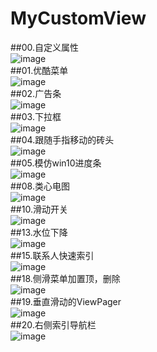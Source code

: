 # MyCustomView

##00.自定义属性<br>
![image](https://cloud.githubusercontent.com/assets/18410763/20970830/290ca902-bcca-11e6-89c1-344486724000.gif)<br>
##01.优酷菜单<br>
![image](https://cloud.githubusercontent.com/assets/18410763/20970831/29419ce8-bcca-11e6-80b3-1ebc7d6a692f.gif)<br>
##02.广告条<br>
![image](https://cloud.githubusercontent.com/assets/18410763/20970832/290ca902-bcca-11e6-870d-9e67b35fe737.gif)<br>
##03.下拉框<br>
![image](https://cloud.githubusercontent.com/assets/18410763/20970833/290ca902-bcca-11e6-8c3b-f739343e1f6e.gif)<br>
##04.跟随手指移动的砖头<br>
![image](https://cloud.githubusercontent.com/assets/18410763/20970834/29869668-bcca-11e6-94fa-d7387c6308eb.gif)<br>
##05.模仿win10进度条<br>
![image](https://cloud.githubusercontent.com/assets/18410763/20970835/298885cc-bcca-11e6-9734-ca6e9532b10e.gif)<br>
##08.类心电图<br>
![image](https://cloud.githubusercontent.com/assets/18410763/20970836/298b8f74-bcca-11e6-8b2f-fbed8e6af248.gif)<br>
##10.滑动开关<br>
![image](https://cloud.githubusercontent.com/assets/18410763/20970837/298ec126-bcca-11e6-9d54-8950fa484e3c.gif)<br>
##13.水位下降<br>
![image](https://cloud.githubusercontent.com/assets/18410763/20970838/29ade376-bcca-11e6-9df3-ac5813dcbabe.gif)<br>
##15.联系人快速索引<br>
![image](https://cloud.githubusercontent.com/assets/18410763/20970839/29b08aae-bcca-11e6-90d6-6c44270e9233.gif)<br>
##18.侧滑菜单加置顶，删除<br>
![image](https://cloud.githubusercontent.com/assets/18410763/20970840/29b62ffe-bcca-11e6-992d-27cbdb0d42e9.gif)<br>
##19.垂直滑动的ViewPager<br>
![image](https://cloud.githubusercontent.com/assets/18410763/20970841/29b8d24a-bcca-11e6-9b2d-8e99922c34de.gif)<br>
##20.右侧索引导航栏<br>
![image](https://cloud.githubusercontent.com/assets/18410763/20970842/29bb8242-bcca-11e6-9f55-738c99df58c3.gif)<br>
